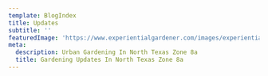 ```yaml
---
template: BlogIndex
title: Updates
subtitle: ''
featuredImage: 'https://www.experientialgardener.com/images/experiential-gardener-blog-banner.jpg'
meta:
  description: Urban Gardening In North Texas Zone 8a 
  title: Gardening Updates In North Texas Zone 8a
---
```


